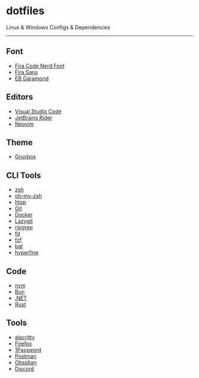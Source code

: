 # dotfiles

Linux & Windows Configs & Dependencies

---

## Font

- [Fira Code Nerd Font]()
- [Fira Sans]()
- [EB Garamond]()

## Editors

- [Visual Studio Code](https://code.visualstudio.com/)
- [JetBrains Rider](https://www.jetbrains.com/rider/download/)
- [Neovim]()

## Theme

- [Gruvbox](https://github.com/morhetz/gruvbox)

## CLI Tools

- [zsh]()
- [oh-my-zsh]()
- [htop]()
- [Git](https://git-scm.com/)
- [Docker](https://www.docker.com/)
- [Lazygit](https://github.com/jesseduffield/lazygit)
- [ripgrep](https://github.com/BurntSushi/ripgrep)
- [fd](https://github.com/sharkdp/fd)
- [fzf](https://github.com/junegunn/fzf)
- [bat]()
- [hyperfine](https://github.com/sharkdp/hyperfine)

## Code

- [nvm]()
- [Bun]()
- [.NET](https://dotnet.microsoft.com/en-us/download)
- [Rust](https://rustup.rs)

## Tools

- [alacritty]()
- [Firefox]()
- [1Password]()
- [Postman](https://www.postman.com/downloads/)
- [Obsidian](https://obsidian.md/)
- [Discord](https://discord.com/)

